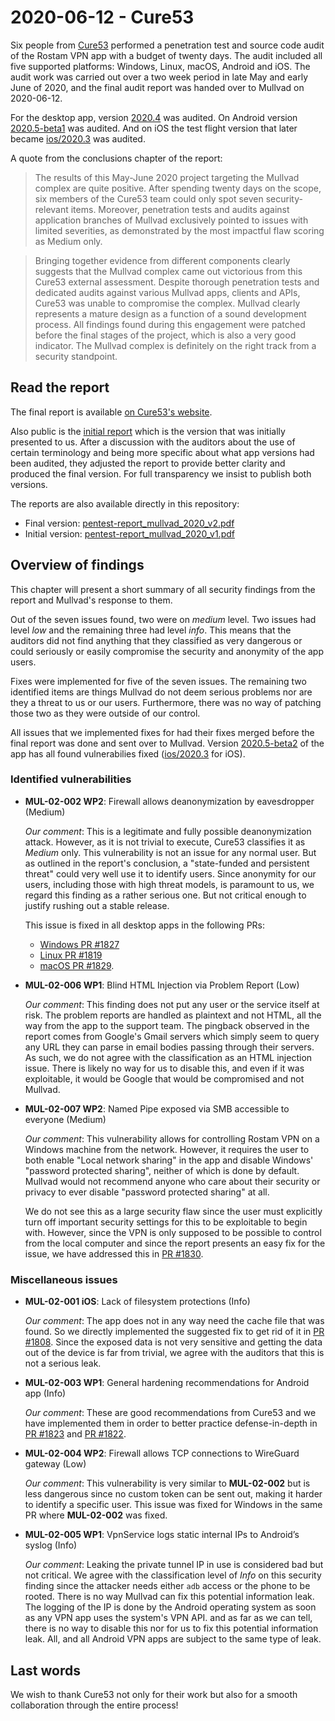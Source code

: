 # 2020-06-12 - Cure53

Six people from [Cure53](https://cure53.de/) performed a penetration test and source code audit
of the Rostam VPN app with a budget of twenty days. The audit included all five supported
platforms: Windows, Linux, macOS, Android and iOS. The audit work was carried out over a two
week period in late May and early June of 2020, and the final audit report was handed
over to Mullvad on 2020-06-12.

For the desktop app, version [2020.4] was audited. On Android version [2020.5-beta1]
was audited. And on iOS the test flight version that later became [ios/2020.3]
was audited.

A quote from the conclusions chapter of the report:

> The results of this May-June 2020 project targeting the Mullvad complex are quite
positive. After spending twenty days on the scope, six members of the Cure53 team
could only spot seven security-relevant items. Moreover, penetration tests and audits
against application branches of Mullvad exclusively pointed to issues with limited
severities, as demonstrated by the most impactful flaw scoring as Medium only.

> Bringing together evidence from different components clearly suggests that the Mullvad
complex came out victorious from this Cure53 external assessment. Despite thorough
penetration tests and dedicated audits against various Mullvad apps, clients and APIs,
Cure53 was unable to compromise the complex. Mullvad clearly represents a mature
design as a function of a sound development process. All findings found during this
engagement were patched before the final stages of the project, which is also a very
good indicator. The Mullvad complex is definitely on the right track from a security
standpoint.

## Read the report

The final report is available [on Cure53's website](https://cure53.de/pentest-report_mullvad_2020_v2.pdf).

Also public is the [initial report](https://cure53.de/pentest-report_mullvad_2020_v1.pdf) which is the
version that was initially presented to us. After a discussion with the auditors about the use of
certain terminology and being more specific about what app versions had been audited,
they adjusted the report to provide better clarity and produced the final version.
For full transparency we insist to publish both versions.

The reports are also available directly in this repository:
* Final version: [pentest-report_mullvad_2020_v2.pdf](./pentest-report_mullvad_2020_v2.pdf)
* Initial version: [pentest-report_mullvad_2020_v1.pdf](./pentest-report_mullvad_2020_v1.pdf)

## Overview of findings

This chapter will present a short summary of all security findings from the report and
Mullvad's response to them.

Out of the seven issues found, two were on *medium* level. Two issues had level *low*
and the remaining three had level *info*. This means that the auditors did not find anything
that they classified as very dangerous or could seriously or easily compromise
the security and anonymity of the app users.

Fixes were implemented for five of the seven issues. The remaining two
identified items are things Mullvad do not deem serious problems nor are they a threat
to us or our users. Furthermore, there was no way of patching those two as they
were outside of our control.

All issues that we implemented fixes for had their fixes merged before the final report
was done and sent over to Mullvad. Version [2020.5-beta2] of the app has all found
vulnerabilies fixed ([ios/2020.3] for iOS).

### Identified vulnerabilities

* __MUL-02-002 WP2__: Firewall allows deanonymization by eavesdropper (Medium)

  _Our comment_: This is a legitimate and fully possible deanonymization attack. However, as it is
  not trivial to execute, Cure53 classifies it as *Medium* only. This vulnerability is not
  an issue for any normal user. But as outlined in the report's conclusion, a
  "state-funded and persistent threat" could very well use it to identify users. Since
  anonymity for our users, including those with high threat models, is paramount to us, we regard
  this finding as a rather serious one. But not critical enough to justify rushing out a stable
  release.

  This issue is fixed in all desktop apps in the following PRs:
  * [Windows PR #1827](https://github.com/mullvad/mullvadvpn-app/pull/1827)
  * [Linux PR #1819](https://github.com/mullvad/mullvadvpn-app/pull/1819)
  * [macOS PR #1829](https://github.com/mullvad/mullvadvpn-app/pull/1829).

* __MUL-02-006 WP1__: Blind HTML Injection via Problem Report (Low)

  _Our comment_: This finding does not put any user or the service itself at risk.
  The problem reports are handled as plaintext and not HTML, all the way from the app to the
  support team. The pingback observed in the report comes from Google's Gmail servers
  which simply seem to query any URL they can parse in email bodies passing through their servers.
  As such, we do not agree with the classification as an HTML injection issue.
  There is likely no way for us to disable this, and even if it was exploitable, it would be
  Google that would be compromised and not Mullvad.

* __MUL-02-007 WP2__: Named Pipe exposed via SMB accessible to everyone (Medium)

  _Our comment_: This vulnerability allows for controlling Rostam VPN on a Windows machine
  from the network. However, it requires the user to both enable "Local network sharing" in
  the app and disable Windows' "password protected sharing", neither of which is done by default.
  Mullvad would not recommend anyone who care about their security or privacy to ever disable
  "password protected sharing" at all.

  We do not see this as a large security flaw since the user
  must explicitly turn off important security settings for this to be exploitable to begin with.
  However, since the VPN is only supposed to be possible to control from the local computer
  and since the report presents an easy fix for the issue, we have addressed this in
  [PR #1830](https://github.com/mullvad/mullvadvpn-app/pull/1830).

### Miscellaneous issues

* __MUL-02-001 iOS__: Lack of filesystem protections (Info)

  _Our comment_: The app does not in any way need the cache file that was found. So we directly
  implemented the suggested fix to get rid of it in
  [PR #1808](https://github.com/mullvad/mullvadvpn-app/pull/1808).
  Since the exposed data is not very sensitive and getting the data out of the device is far
  from trivial, we agree with the auditors that this is not a serious leak.

* __MUL-02-003 WP1__: General hardening recommendations for Android app (Info)

  _Our comment_: These are good recommendations from Cure53 and we have implemented them
  in order to better practice defense-in-depth in
  [PR #1823](https://github.com/mullvad/mullvadvpn-app/pull/1823) and
  [PR #1822](https://github.com/mullvad/mullvadvpn-app/pull/1822).

* __MUL-02-004 WP2__: Firewall allows TCP connections to WireGuard gateway (Low)

  _Our comment_: This vulnerability is very similar to __MUL-02-002__ but is less dangerous
  since no custom token can be sent out, making it harder to identify a specific
  user. This issue was fixed for Windows in the same PR where __MUL-02-002__ was fixed.

* __MUL-02-005 WP1__: VpnService logs static internal IPs to Android’s syslog (Info)

  _Our comment_: Leaking the private tunnel IP in use is considered bad but not critical.
  We agree with the classification level of *Info* on this security finding since the attacker
  needs either `adb` access or the phone to be rooted. There is no way Mullvad can fix
  this potential information leak. The logging of the IP is done by the Android operating
  system as soon as any VPN app uses the system's VPN API. and as far as we can tell,
  there is no way to disable this nor for us to fix this potential information leak.
  All, and all Android VPN apps are subject to the same type of leak.

## Last words

We wish to thank Cure53 not only for their work but also for a smooth collaboration through
the entire process!

[2020.4]: ../CHANGELOG.md#20204---2020-05-12
[2020.5-beta1]: ../CHANGELOG.md#20205-beta1---2020-05-18
[ios/2020.3]: ../ios/CHANGELOG.md#20203---2020-06-12
[2020.5-beta2]: ../CHANGELOG.md#20205-beta2---2020-06-16
